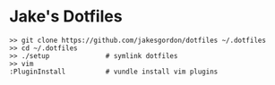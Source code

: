 Jake's Dotfiles
===============

    >> git clone https://github.com/jakesgordon/dotfiles ~/.dotfiles
    >> cd ~/.dotfiles
    >> ./setup              # symlink dotfiles
    >> vim
    :PluginInstall          # vundle install vim plugins

